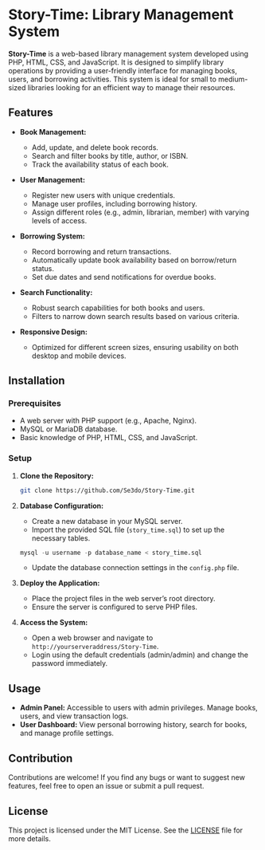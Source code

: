 # Story-Time: Library Management System

**Story-Time** is a web-based library management system developed using PHP, HTML, CSS, and JavaScript. It is designed to simplify library operations by providing a user-friendly interface for managing books, users, and borrowing activities. This system is ideal for small to medium-sized libraries looking for an efficient way to manage their resources.

## Features

- **Book Management:**
  - Add, update, and delete book records.
  - Search and filter books by title, author, or ISBN.
  - Track the availability status of each book.

- **User Management:**
  - Register new users with unique credentials.
  - Manage user profiles, including borrowing history.
  - Assign different roles (e.g., admin, librarian, member) with varying levels of access.

- **Borrowing System:**
  - Record borrowing and return transactions.
  - Automatically update book availability based on borrow/return status.
  - Set due dates and send notifications for overdue books.

- **Search Functionality:**
  - Robust search capabilities for both books and users.
  - Filters to narrow down search results based on various criteria.

- **Responsive Design:**
  - Optimized for different screen sizes, ensuring usability on both desktop and mobile devices.

## Installation

### Prerequisites

- A web server with PHP support (e.g., Apache, Nginx).
- MySQL or MariaDB database.
- Basic knowledge of PHP, HTML, CSS, and JavaScript.

### Setup

1. **Clone the Repository:**

   ```bash
   git clone https://github.com/Se3do/Story-Time.git
   ```

2. **Database Configuration:**

   - Create a new database in your MySQL server.
   - Import the provided SQL file (`story_time.sql`) to set up the necessary tables.

   ```sql
   mysql -u username -p database_name < story_time.sql
   ```

   - Update the database connection settings in the `config.php` file.

3. **Deploy the Application:**

   - Place the project files in the web server’s root directory.
   - Ensure the server is configured to serve PHP files.

4. **Access the System:**

   - Open a web browser and navigate to `http://yourserveraddress/Story-Time`.
   - Login using the default credentials (admin/admin) and change the password immediately.

## Usage

- **Admin Panel:** Accessible to users with admin privileges. Manage books, users, and view transaction logs.
- **User Dashboard:** View personal borrowing history, search for books, and manage profile settings.

## Contribution

Contributions are welcome! If you find any bugs or want to suggest new features, feel free to open an issue or submit a pull request.

## License

This project is licensed under the MIT License. See the [LICENSE](LICENSE) file for more details.

